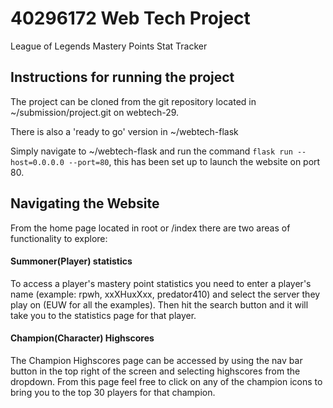# 40296172 Web Tech Project
League of Legends Mastery Points Stat Tracker
## Instructions for running the project
The project can be cloned from the git repository located in ~/submission/project.git on webtech-29.

There is also a 'ready to go' version in ~/webtech-flask

Simply navigate to ~/webtech-flask and run the command ``` flask run --host=0.0.0.0 --port=80 ```, this has been set up to launch the website on port 80.
## Navigating the Website
From the home page located in root or /index there are two areas of functionality to explore:
#### Summoner(Player) statistics
To access a player's mastery point statistics you need to enter a player's name (example: rpwh, xxXHuxXxx, predator410) and select the server they play on (EUW for all the examples). Then hit the search button and it will take you to the statistics page for that player.
#### Champion(Character) Highscores
The Champion Highscores page can be accessed by using the nav bar button in the top right of the screen and selecting highscores from the dropdown.
From this page feel free to click on any of the champion icons to bring you to the top 30 players for that champion.